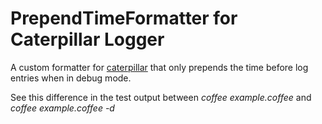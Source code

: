 # PrependTimeFormatter for Caterpillar Logger

A custom formatter for [caterpillar](https://github.com/bevry/caterpillar) that only prepends the time before log entries when in debug mode.

See this difference in the test output between *coffee example.coffee* and *coffee example.coffee -d*